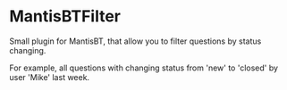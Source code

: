 MantisBTFilter
==============

Small plugin for MantisBT, that allow you to filter questions by status changing. 

For example, all questions with changing status from 'new'  to 'closed' by user 'Mike' last week.
